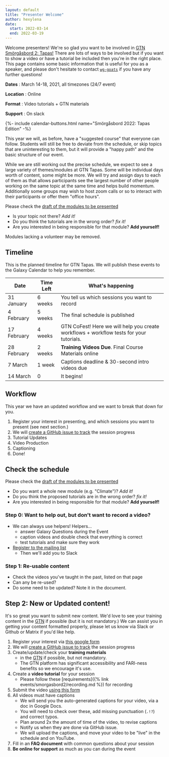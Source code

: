 ```yaml
---
layout: default
title: "Presenter Welcome"
author: hexylena
date:
  start: 2022-03-14
  end: 2022-03-19
---
```


Welcome presenters! We're so glad you want to be involved in [GTN Smörgåsbord 2: Tapas!]({{site.baseurl}}/events/smorgasbord2/smorg2-tapas.html) There are lots of ways to be involved but if you want to show a video or have a tutorial be included then you're in the right place. This page contains some basic information that is useful for you as a speaker, and please don't hesitate to contact [`wg-goats`](https://gitter.im/galaxyproject/wg-goat) if you have any further questions!


**Dates**
:  March 14-18, 2021, all timezones (24/7 event)

**Location**
:  Online

**Format**
:  Video tutorials + GTN materials

**Support**
:  On slack

<div>
{%- include calendar-buttons.html name="Smörgåsbord 2022: Tapas Edition" -%}
<br>
</div>

This year we will, as before, have a "suggested course" that everyone can follow. Students will still be free to deviate from the schedule, or skip topics that are uninteresting to them, but it will provide a "happy path" and the basic structure of our event.

While we are still working out the precise schedule, we expect to see a large variety of themes/modules at GTN Tapas. Some will be individual days worth of content, some might be more. We will try and assign days to each of them as that allows participants see the largest number of other people working on the same topic at the same time and helps build momentum. Additionally some groups may wish to host zoom calls or so to interact with their participants or offer them "office hours".

Please check the [draft of the modules to be presented](https://docs.google.com/document/d/1oobKOsr-P5kludyWxiuNYmHbPTuuMdXbJj4oZUdezss/edit#)

- Is your topic not there? *Add it!*
- Do you think the tutorials are in the wrong order? *fix it!*
- Are you interested in being responsible for that module? **Add yourself!**

Modules lacking a volunteer may be removed.

## Timeline

This is the planned timeline for GTN Tapas. We will publish these events to the Galaxy Calendar to help you remember.

Date        | Time Left | What's happening
---         | ---       | ---
31 January  | 6 weeks   | You tell us which sessions you want to record
4 February  | 5 weeks   | The final schedule is published
17 February | 4 weeks   | GTN CoFest! Here we will help you create workflows + workflow tests for your tutorials.
28 February | 2 weeks   | **Training Videos Due**. Final Course Materials online
7 March     | 1 week    | Captions deadline & 30-second intro videos due
14 March    | 0         | It begins!

## Workflow

This year we have an updated workflow and we want to break that down for you.

1. Register your interest in presenting, and which sessions you want to present (see next section.)
2. We will [create a GitHub issue to track](https://github.com/gallantries/video-library/issues?q=is%3Aissue+is%3Aopen+sort%3Aupdated-desc+label%3Aevent-session) the session progress
3. Tutorial Updates
4. Video Production
5. Captioning
6. Done!

## Check the schedule

Please check the [draft of the modules to be presented](https://docs.google.com/document/d/1oobKOsr-P5kludyWxiuNYmHbPTuuMdXbJj4oZUdezss/edit#)

- Do you want a whole new module (e.g. "Climate")? *Add it!*
- Do you think the proposed tutorials are in the wrong order? *fix it!*
- Are you interested in being responsible for that module? **Add yourself!**

### Step 0: Want to help out, but don't want to record a video?

- We can always use helpers! Helpers...
  - answer Galaxy Questions during the Event
  - caption videos and double check that everything is correct
  - test tutorials and make sure they work
- [Register to the mailing list](https://lists.galaxyproject.org/lists/smorgasbord2022-instructors.lists.galaxyproject.org/)
  - Then we'll add you to Slack

### Step 1: Re-usable content

- Check the videos you've taught in the past, listed on that page
- Can any be re-used?
- Do some need to be updated? Note it in the document.

## Step 2: New or Updated content!

It's so great you want to submit new content. We'd love to see your training content in the [GTN](https://training.galaxyproject.org) if possible (but it is not mandatory.) We can assist you in getting your content formatted properly, please let us know via Slack or Github or Matrix if you'd like help.

1. Register your interest via [this google form](https://docs.google.com/forms/d/e/1FAIpQLScviZUBv9OX_nspZKJU8aO-4pPzB1Ei6_fVBBzJIY5w4XFQXA/viewform?usp=sf_link)
2. We will [create a GitHub issue to track](https://github.com/gallantries/video-library/issues?q=is%3Aissue+is%3Aopen+sort%3Aupdated-desc+label%3Aevent-session) the session progress
3. Create/update/check your **training materials**
   - in the [GTN](https://training.galaxyproject.org) if possible, but not mandatory.
   - The GTN platform has significant accessibility and FARI-ness benefits so we encourage it's use.
4. Create a **video tutorial** for your session
   - Please follow these [requirements]({% link events/smorgasbord2/recording.md %}) for recording
5. Submit the video [using this form](https://docs.google.com/forms/d/e/1FAIpQLSdYlHLqkt4PdY8uarkv1j01ZuWlEp5w3sGmZ1uy7N45j7ikwQ/viewform?usp=sf_link)
6. All videos must have captions
   - We will send you the auto-generated captions for your video, via a doc in Google Docs.
   - You will need to check over these, add missing punctuation (`.!?`) and correct typos.
   - Plan around 2x the amount of time of the video, to revise captions
   - Notify us when they are done via GitHub issue.
   - We will upload the captions, and move your video to be "live" in the schedule and on YouTube.
7. Fill in an **FAQ document** with common questions about your session
8. **Be online for support** as much as you can during the event
